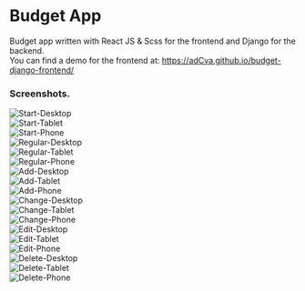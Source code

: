 # Budget App

Budget app written with React JS & Scss for the frontend and Django for the backend.<br>
You can find a demo for the frontend at: https://adCva.github.io/budget-django-frontend/


### Screenshots.
![Start-Desktop](./Screenshots/start-desktop.png)<br>
![Start-Tablet](./Screenshots/start-tablet.png)<br>
![Start-Phone](./Screenshots/start-phone.png)<br>
![Regular-Desktop](./Screenshots/regular-desktop.png)<br>
![Regular-Tablet](./Screenshots/regular-tablet.png)<br>
![Regular-Phone](./Screenshots/regular-phone.png)<br>
![Add-Desktop](./Screenshots/add-desktop.png)<br>
![Add-Tablet](./Screenshots/add-tablet.png)<br>
![Add-Phone](./Screenshots/add-phone.png)<br>
![Change-Desktop](./Screenshots/change-desktop.png)<br>
![Change-Tablet](./Screenshots/change-tablet.png)<br>
![Change-Phone](./Screenshots/change-phone.png)<br>
![Edit-Desktop](./Screenshots/edit-desktop.png)<br>
![Edit-Tablet](./Screenshots/edit-tablet.png)<br>
![Edit-Phone](./Screenshots/edit-phone.png)<br>
![Delete-Desktop](./Screenshots/delete-desktop.png)<br>
![Delete-Tablet](./Screenshots/delete-tablet.png)<br>
![Delete-Phone](./Screenshots/delete-desktop.png)<br>